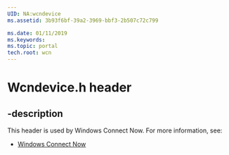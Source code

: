 ```yaml
---
UID: NA:wcndevice
ms.assetid: 3b93f6bf-39a2-3969-bbf3-2b507c72c799

ms.date: 01/11/2019
ms.keywords: 
ms.topic: portal
tech.root: wcn
---
```


# Wcndevice.h header


## -description


This header is used by Windows Connect Now. For more information, see:

- [Windows Connect Now](../_wcn/index.md)

